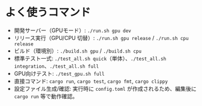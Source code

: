 # よく使うコマンド
- 開発サーバー（GPUモード）: `./run.sh gpu dev`
- リリース実行（GPU/CPU 切替）: `./run.sh gpu release` / `./run.sh cpu release`
- ビルド（環境別）: `./build.sh gpu` / `./build.sh cpu`
- 標準テスト一式: `./test_all.sh quick`（単体）、`./test_all.sh integration`、`./test_all.sh full`
- GPU向けテスト: `./test_gpu.sh full`
- 直接コマンド: `cargo run`, `cargo test`, `cargo fmt`, `cargo clippy`
- 設定ファイル生成/確認: 実行時に `config.toml` が作成されるため、編集後に `cargo run` 等で動作確認。
